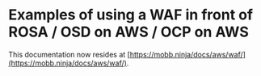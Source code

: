 # Examples of using a WAF in front of ROSA / OSD on AWS / OCP on AWS

This documentation now resides at [https://mobb.ninja/docs/aws/waf/](https://mobb.ninja/docs/aws/waf/).